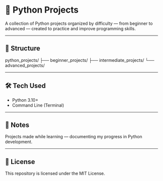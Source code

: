 # 📂 Python Projects

A collection of Python projects organized by difficulty — from beginner to advanced — created to practice and improve programming skills.

---

## 📁 Structure

python_projects/
├── beginner_projects/
├── intermediate_projects/
└── advanced_projects/

---

## 🛠️ Tech Used

- Python 3.10+ 
- Command Line (Terminal)

---

## 📝 Notes

Projects made while learning — documenting my progress in Python development.

---

## 📜 License

This repository is licensed under the MIT License.
